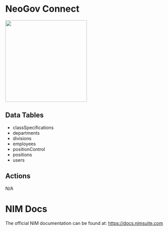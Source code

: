 # NeoGov Connect
<img src="https://github.com/user-attachments/assets/52fb13b5-d9a3-47ca-97e6-2de5da9321e9" width="256px" />

## Data Tables
- classSpecifications
- departments
- divisions
- employees
- positionControl
- positions
- users


## Actions
N/A


# NIM Docs
The official NIM documentation can be found at: https://docs.nimsuite.com
